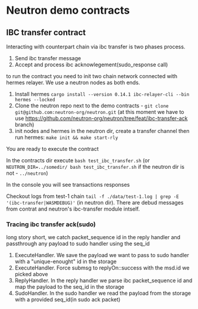 # Neutron demo contracts
## IBC transfer contract
Interacting with counterpart chain via ibc transfer is two phases process.
1. Send ibc transfer message
2. Accept and process ibc acknowlegement(sudo_response call)

to run the contract you need to init two chain network connected with hermes relayer. We use a neutron nodes as both ends.

1) Install hermes `cargo install --version 0.14.1 ibc-relayer-cli --bin hermes --locked`
2) Clone the neutron repo next to the demo contracts - `git clone git@github.com:neutron-org/neutron.git` (at this moment we have to use https://github.com/neutron-org/neutron/tree/feat/ibc-transfer-ack branch)
3) init nodes and hermes in the neutron dir, create a transfer channel then run hermes: `make init && make start-rly`

You are ready to execute the contract

In the contracts dir execute `bash test_ibc_transfer.sh` (or `NEUTRON_DIR=../somedir/ bash test_ibc_transfer.sh` if the neutron dir is not - `../neutron`)

In the console you will see transactions responses

Checkout logs from test-1 chain
`tail -f ./data/test-1.log | grep -E '(ibc-transfer|WASMDEBUG)'` (in neutron dir). There are debud messages from contrat and neutron's ibc-transfer module intself.

### Tracing ibc transfer ack(sudo)
long story short, we catch packet_sequence id in the reply handler and passthrough any payload to sudo handler using the seq_id

1) ExecuteHandler. We save the payload we want to pass to sudo handler with a "unique-enought" id in the storage
2) ExecuteHandler. Force submsg to replyOn::success with the msd.id we picked above
3) ReplyHandler. In the reply handler we parse ibc packet_sequence id and map the payload to the seq_id in the storage
4) SudoHandler. In the sudo handler we read the payload from the storage with a provided seq_id(in sudo ack packet)